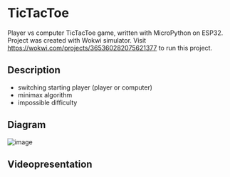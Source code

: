 # TicTacToe
Player vs computer TicTacToe game, written with MicroPython on ESP32. Project was created with Wokwi simulator. Visit https://wokwi.com/projects/365360282075621377 to run this project.
## Description
- switching starting player (player or computer)
- minimax algorithm
- impossible difficulty
## Diagram
![image](https://github.com/KlaudiuszSoltysik/TicTacToe-py/assets/109976941/8dbe89cb-7c27-4053-ac1e-69dcfe7701a9)
## Videopresentation
